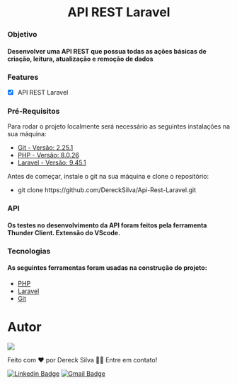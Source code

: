 
<div align="center">
<h1>API REST Laravel</h1>
</div>

### Objetivo

<div>
<h4>Desenvolver uma API REST que possua todas as ações básicas de criação, leitura, atualização e remoção de dados</h4>
</div>

### Features

- [x] API REST Laravel


### Pré-Requisitos

Para rodar o projeto localmente será necessário as seguintes instalações na sua máquina:

<ul><li><a href="#git">Git - Versão: 2.25.1</a></li>
<li><a href="#php">PHP - Versão: 8.0.26</a></li>
<li><a href="#laravel">Laravel - Versão: 9.45.1</a> </li>
</ul>

Antes de começar, instale o git na sua máquina e clone o repositório:

<ul><li>git clone https://github.com/DereckSilva/Api-Rest-Laravel.git</li></ul>

### API

<h4>Os testes no desenvolvimento da API foram feitos pela ferramenta Thunder Client. Extensão do VScode.<h4>

### Tecnologias
<span id="doc"></span>
<h4>As seguintes ferramentas foram usadas na construção do projeto:</h4>

- [PHP](https://www.php.net/) <span id="php"></span>
- [Laravel](https://laravel.com/) <span id="laravel"></span>
- [Git](https://git-scm.com)<span id="git"></span>

# Autor
<img src="https://avatars.githubusercontent.com/u/70153036?s=150&u=8e03e272b1a884652e7db30666f99a0e01b689c0&v=4">

Feito com ❤️ por Dereck Silva 👋🏾 Entre em contato!

[![Linkedin Badge](https://img.shields.io/badge/-Dereck-blue?style=flat-square&logo=Linkedin&logoColor=white&link=https://www.linkedin.com/in/dereck-silva/)](https://www.linkedin.com/in/dereck-silva/) 
[![Gmail Badge](https://img.shields.io/badge/-viniciusdereck39@gmail.com-c14438?style=flat-square&logo=Gmail&logoColor=white&link=mailto:viniciusdereck39@gmail.com)](mailto:viniciusdereck39@gmail.com)
